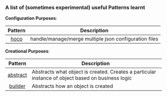 ### A list of (sometimes experimental) useful Patterns learnt


__Configuration Purposes__:

| Pattern | Description |
|:-------:| ----------- |
| [hoco](hoco/hoco1.py) | handle/manage/merge multiple json configuration files |


__Creational Purposes__:

| Pattern | Description |
|:-------:| ----------- |
| [abstract](creational/abstract_factory.py) | Abstracts what object is created. Creates a particular instance of object based on business logic |
| [builder](creational/builder.py) | Abstracts how an object is created |

        
        


